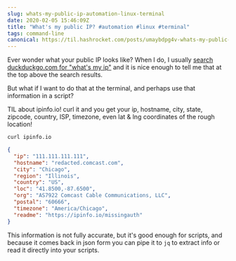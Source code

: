```yaml
---
slug: whats-my-public-ip-automation-linux-terminal
date: 2020-02-05 15:46:09Z
title: "What's my public IP? #automation #linux #terminal"
tags: command-line
canonical: https://til.hashrocket.com/posts/umaybdpg4v-whats-my-public-ip-automation-linux-terminal
---
```



Ever wonder what your public IP looks like? When I do, I usually [search duckduckgo.com for "what's my ip"](https://duckduckgo.com/?q=what%27s+my+ip) and it is nice enough to tell me that at the top above the search results.

But what if I want to do that at the terminal, and perhaps use that information in a script?

TIL about ipinfo.io! curl it and you get your ip, hostname, city, state, zipcode, country, ISP, timezone, even lat & lng coordinates of the rough location!

```bash
curl ipinfo.io
```

```json
{
  "ip": "111.111.111.111",
  "hostname": "redacted.comcast.com",
  "city": "Chicago",
  "region": "Illinois",
  "country": "US",
  "loc": "41.8500,-87.6500",
  "org": "AS7922 Comcast Cable Communications, LLC",
  "postal": "60666",
  "timezone": "America/Chicago",
  "readme": "https://ipinfo.io/missingauth"
}
```

This information is not fully accurate, but it's good enough for scripts, and because it comes back in json form you can pipe it to `jq` to extract info or read it directly into your scripts.
